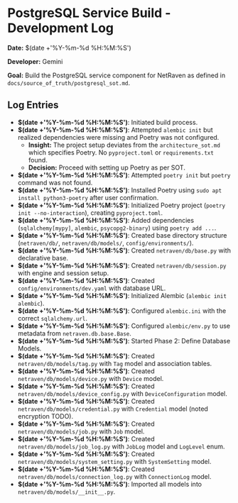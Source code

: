 # PostgreSQL Service Build - Development Log

**Date:** $(date +'%Y-%m-%d %H:%M:%S')

**Developer:** Gemini

**Goal:** Build the PostgreSQL service component for NetRaven as defined in `docs/source_of_truth/postgresql_sot.md`.

## Log Entries

*   **$(date +'%Y-%m-%d %H:%M:%S')**: Initiated build process.
*   **$(date +'%Y-%m-%d %H:%M:%S')**: Attempted `alembic init` but realized dependencies were missing and Poetry was not configured.
    *   **Insight:** The project setup deviates from the `architecture_sot.md` which specifies Poetry. No `pyproject.toml` or `requirements.txt` found.
    *   **Decision:** Proceed with setting up Poetry as per SOT.
*   **$(date +'%Y-%m-%d %H:%M:%S')**: Attempted `poetry init` but `poetry` command was not found.
*   **$(date +'%Y-%m-%d %H:%M:%S')**: Installed Poetry using `sudo apt install python3-poetry` after user confirmation.
*   **$(date +'%Y-%m-%d %H:%M:%S')**: Initialized Poetry project (`poetry init --no-interaction`), creating `pyproject.toml`.
*   **$(date +'%Y-%m-%d %H:%M:%S')**: Added dependencies (`sqlalchemy[mypy]`, `alembic`, `psycopg2-binary`) using `poetry add ...`.
*   **$(date +'%Y-%m-%d %H:%M:%S')**: Created base directory structure (`netraven/db/`, `netraven/db/models/`, `config/environments/`).
*   **$(date +'%Y-%m-%d %H:%M:%S')**: Created `netraven/db/base.py` with declarative base.
*   **$(date +'%Y-%m-%d %H:%M:%S')**: Created `netraven/db/session.py` with engine and session setup.
*   **$(date +'%Y-%m-%d %H:%M:%S')**: Created `config/environments/dev.yaml` with database URL.
*   **$(date +'%Y-%m-%d %H:%M:%S')**: Initialized Alembic (`alembic init alembic`).
*   **$(date +'%Y-%m-%d %H:%M:%S')**: Configured `alembic.ini` with the correct `sqlalchemy.url`.
*   **$(date +'%Y-%m-%d %H:%M:%S')**: Configured `alembic/env.py` to use metadata from `netraven.db.base.Base`.
*   **$(date +'%Y-%m-%d %H:%M:%S')**: Started Phase 2: Define Database Models.
*   **$(date +'%Y-%m-%d %H:%M:%S')**: Created `netraven/db/models/tag.py` with `Tag` model and association tables.
*   **$(date +'%Y-%m-%d %H:%M:%S')**: Created `netraven/db/models/device.py` with `Device` model.
*   **$(date +'%Y-%m-%d %H:%M:%S')**: Created `netraven/db/models/device_config.py` with `DeviceConfiguration` model.
*   **$(date +'%Y-%m-%d %H:%M:%S')**: Created `netraven/db/models/credential.py` with `Credential` model (noted encryption TODO).
*   **$(date +'%Y-%m-%d %H:%M:%S')**: Created `netraven/db/models/job.py` with `Job` model.
*   **$(date +'%Y-%m-%d %H:%M:%S')**: Created `netraven/db/models/job_log.py` with `JobLog` model and `LogLevel` enum.
*   **$(date +'%Y-%m-%d %H:%M:%S')**: Created `netraven/db/models/system_setting.py` with `SystemSetting` model.
*   **$(date +'%Y-%m-%d %H:%M:%S')**: Created `netraven/db/models/connection_log.py` with `ConnectionLog` model.
*   **$(date +'%Y-%m-%d %H:%M:%S')**: Imported all models into `netraven/db/models/__init__.py`. 